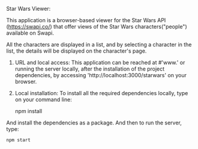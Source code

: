 Star Wars Viewer:

This application is a browser-based viewer for the Star Wars API (https://swapi.co/) that offer views of the Star Wars characters("people") available on Swapi.

All the characters are displayed in a list, and by selecting a character in the list, the details will be displayed on the character's page.

1. URL and local access:
This application can be reached at #'www.' or running the server locally, after the installation of the project dependencies, by accessing 'http://localhost:3000/starwars' on your browser. 

2.  Local installation:
To install all the required dependencies locally, type on your command line:
	
	npm install

And install the dependencies as a package. And then to run the server, type:

  	npm start
